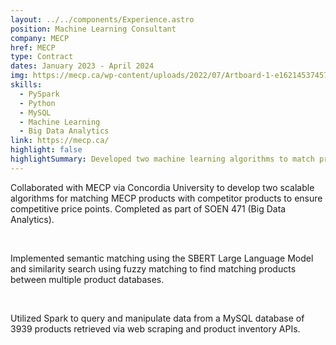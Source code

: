 ```yaml
---
layout: ../../components/Experience.astro
position: Machine Learning Consultant
company: MECP
href: MECP
type: Contract
dates: January 2023 - April 2024
img: https://mecp.ca/wp-content/uploads/2022/07/Artboard-1-e16214537457501.png
skills:
  - PySpark
  - Python
  - MySQL
  - Machine Learning
  - Big Data Analytics
link: https://mecp.ca/
highlight: false
highlightSummary: Developed two machine learning algorithms to match products between large-scale pharmaceutical product databases.
---
```

Collaborated with MECP via Concordia University to develop two scalable algorithms for matching MECP products with competitor products to ensure competitive price points. Completed as part of SOEN 471 (Big Data Analytics).

<br />

Implemented semantic matching using the SBERT Large Language Model and similarity search using fuzzy matching to find matching products between multiple product databases.

<br />

Utilized Spark to query and manipulate data from a MySQL database of 3939 products retrieved via web scraping and product inventory APIs.
